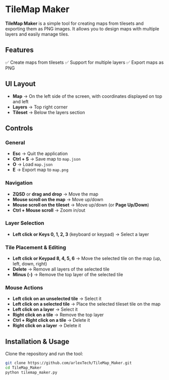 # TileMap Maker  

**TileMap Maker** is a simple tool for creating maps from tilesets and exporting them as PNG images. It allows you to design maps with multiple layers and easily manage tiles.  

## Features  
✅ Create maps from tilesets
✅ Support for multiple layers
✅ Export maps as PNG


## UI Layout  
- **Map** → On the left side of the screen, with coordinates displayed on top and left  
- **Layers** → Top right corner  
- **Tileset** → Below the layers section 

## Controls  

### General  
- **Esc** → Quit the application  
- **Ctrl + S** → Save map to `map.json`  
- **O** → Load `map.json`  
- **E** → Export map to `map.png`  

### Navigation  
- **ZQSD** or **drag and drop** → Move the map  
- **Mouse scroll on the map** → Move up/down  
- **Mouse scroll on the tileset** → Move up/down (or **Page Up/Down**)  
- **Ctrl + Mouse scroll** → Zoom in/out

### Layer Selection  
- **Left click or Keys 0, 1, 2, 3** (keyboard or keypad) → Select a layer  

### Tile Placement & Editing  
- **Left click or Keypad 8, 4, 5, 6** → Move the selected tile on the map (up, left, down, right)  
- **Delete** → Remove all layers of the selected tile  
- **Minus (-)** → Remove the top layer of the selected tile  

### Mouse Actions  
- **Left click on an unselected tile** → Select it  
- **Left click on a selected tile** → Place the selected tileset tile on the map  
- **Left click on a layer** → Select it  
- **Right click on a tile** →  Remove the top layer
- **Ctrl + Right click on a tile** → Delete it
- **Right click on a layer** → Delete it   

## Installation & Usage  
Clone the repository and run the tool:  
```sh
git clone https://github.com/arlexTech/TileMap_Maker.git
cd TileMap_Maker
python tilemap_maker.py
```
